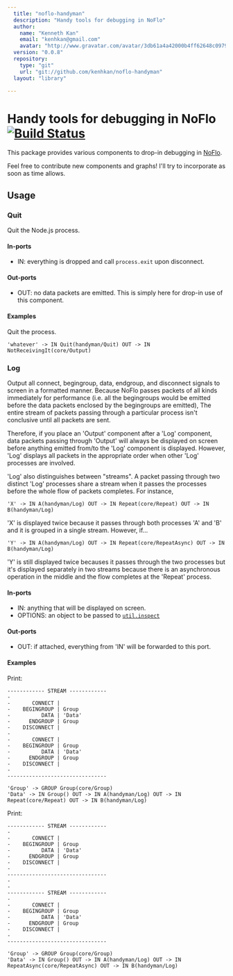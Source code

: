 ```yaml
---
  title: "noflo-handyman"
  description: "Handy tools for debugging in NoFlo"
  author: 
    name: "Kenneth Kan"
    email: "kenhkan@gmail.com"
    avatar: "http://www.gravatar.com/avatar/3db61a4a42000b4ff62648c0979e8920?s=23"
  version: "0.0.8"
  repository: 
    type: "git"
    url: "git://github.com/kenhkan/noflo-handyman"
  layout: "library"

---
```

Handy tools for debugging in NoFlo [![Build Status](https://secure.travis-ci.org/kenhkan/noflo-handyman.png?branch=master)](https://travis-ci.org/kenhkan/noflo-handyman)
===============================

This package provides various components to drop-in debugging in
[NoFlo](http://noflojs.org/).

Feel free to contribute new components and graphs! I'll try to
incorporate as soon as time allows.


Usage
-------------------------------

### Quit ###

Quit the Node.js process.

#### In-ports

  * IN: everything is dropped and call `process.exit` upon disconnect.

#### Out-ports

  * OUT: no data packets are emitted. This is simply here for drop-in
    use of this component.

#### Examples

Quit the process.

    'whatever' -> IN Quit(handyman/Quit) OUT -> IN NotReceivingIt(core/Output)


### Log ###

Output all connect, begingroup, data, endgroup, and disconnect signals
to screen in a formatted manner. Because NoFlo passes packets of all
kinds immediately for performance (i.e. all the begingroups would be
emitted before the data packets enclosed by the begingroups are
emitted), The entire stream of packets passing through a particular
process isn't conclusive until all packets are sent.

Therefore, if you place an 'Output' component after a 'Log' component,
data packets passing through 'Output' will always be displayed on screen
before anything emitted from/to the 'Log' component is displayed.
However, 'Log' displays all packets in the appropriate order when other
'Log' processes are involved.

'Log' also distinguishes between "streams". A packet passing through two
distinct 'Log' processes share a stream when it passes the processes
before the whole flow of packets completes. For instance,

    'X' -> IN A(handyman/Log) OUT -> IN Repeat(core/Repeat) OUT -> IN B(handyman/Log)

'X' is displayed twice because it passes through both processes 'A' and
'B' and it is grouped in a single stream. However, if...

    'Y' -> IN A(handyman/Log) OUT -> IN Repeat(core/RepeatAsync) OUT -> IN B(handyman/Log)

'Y' is still displayed twice becauses it passes through the two
processes but it's displayed separately in two streams because there is
an asynchronous operation in the middle and the flow completes at the
'Repeat' process.

#### In-ports

  * IN: anything that will be displayed on screen.
  * OPTIONS: an object to be passed to
    [`util.inspect`](http://nodejs.org/docs/latest/api/util.html#util_util_inspect_object_options)

#### Out-ports

  * OUT: if attached, everything from 'IN' will be forwarded to this
    port.

#### Examples

Print:
```
------------ STREAM ------------
-
-       CONNECT | 
-    BEGINGROUP | Group
-          DATA | 'Data'
-      ENDGROUP | Group
-    DISCONNECT | 
-
-       CONNECT | 
-    BEGINGROUP | Group
-          DATA | 'Data'
-      ENDGROUP | Group
-    DISCONNECT | 
-
--------------------------------
```

    'Group' -> GROUP Group(core/Group)
    'Data' -> IN Group() OUT -> IN A(handyman/Log) OUT -> IN Repeat(core/Repeat) OUT -> IN B(handyman/Log)

Print:
```
------------ STREAM ------------
-
-       CONNECT | 
-    BEGINGROUP | Group
-          DATA | 'Data'
-      ENDGROUP | Group
-    DISCONNECT | 
-
--------------------------------
-
-
------------ STREAM ------------
-
-       CONNECT | 
-    BEGINGROUP | Group
-          DATA | 'Data'
-      ENDGROUP | Group
-    DISCONNECT | 
-
--------------------------------
```

    'Group' -> GROUP Group(core/Group)
    'Data' -> IN Group() OUT -> IN A(handyman/Log) OUT -> IN RepeatAsync(core/RepeatAsync) OUT -> IN B(handyman/Log)
